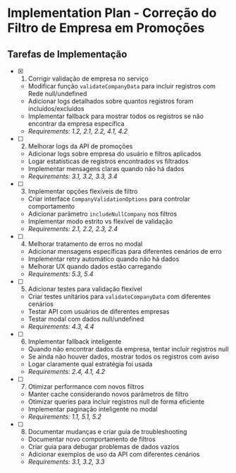 # Implementation Plan - Correção do Filtro de Empresa em Promoções

## Tarefas de Implementação

- [x] 1. Corrigir validação de empresa no serviço


  - Modificar função `validateCompanyData` para incluir registros com Rede null/undefined
  - Adicionar logs detalhados sobre quantos registros foram incluídos/excluídos
  - Implementar fallback para mostrar todos os registros se não encontrar da empresa específica
  - _Requirements: 1.2, 2.1, 2.2, 4.1, 4.2_




- [ ] 2. Melhorar logs da API de promoções
  - Adicionar logs sobre empresa do usuário e filtros aplicados
  - Logar estatísticas de registros encontrados vs filtrados
  - Implementar mensagens claras quando não há dados
  - _Requirements: 3.1, 3.2, 3.3, 3.4_

- [ ] 3. Implementar opções flexíveis de filtro
  - Criar interface `CompanyValidationOptions` para controlar comportamento
  - Adicionar parâmetro `includeNullCompany` nos filtros
  - Implementar modo estrito vs flexível de validação
  - _Requirements: 2.1, 2.2, 2.3, 2.4_

- [ ] 4. Melhorar tratamento de erros no modal
  - Adicionar mensagens específicas para diferentes cenários de erro
  - Implementar retry automático quando não há dados
  - Melhorar UX quando dados estão carregando
  - _Requirements: 5.3, 5.4_

- [ ] 5. Adicionar testes para validação flexível
  - Criar testes unitários para `validateCompanyData` com diferentes cenários
  - Testar API com usuários de diferentes empresas
  - Testar modal com dados null/undefined
  - _Requirements: 4.3, 4.4_

- [ ] 6. Implementar fallback inteligente
  - Quando não encontrar dados da empresa, tentar incluir registros null
  - Se ainda não houver dados, mostrar todos os registros com aviso
  - Logar claramente qual estratégia foi usada
  - _Requirements: 2.4, 4.1, 4.2_

- [ ] 7. Otimizar performance com novos filtros
  - Manter cache considerando novos parâmetros de filtro
  - Otimizar queries para incluir registros null de forma eficiente
  - Implementar paginação inteligente no modal
  - _Requirements: 1.1, 5.1, 5.2_

- [ ] 8. Documentar mudanças e criar guia de troubleshooting
  - Documentar novo comportamento de filtros
  - Criar guia para debugar problemas de dados vazios
  - Adicionar exemplos de uso da API com diferentes cenários
  - _Requirements: 3.1, 3.2, 3.3_